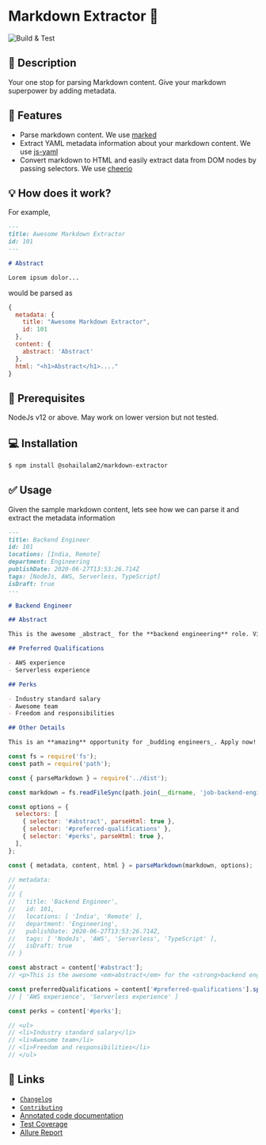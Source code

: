 # Markdown Extractor 🔣

![Build & Test](https://github.com/sohailalam2/markdown-extractor/workflows/Build%20&%20Test/badge.svg?branch=master)

## 📝 Description

Your one stop for parsing Markdown content. Give your markdown superpower by adding metadata.

## 🔧 Features

- Parse markdown content. We use [marked](https://github.com/markedjs/marked)
- Extract YAML metadata information about your markdown content. We use [js-yaml](https://github.com/nodeca/js-yaml)
- Convert markdown to HTML and easily extract data from DOM nodes by passing selectors. We use [cheerio](https://github.com/cheeriojs/cheerio)

## 💡 How does it work?

For example,

```md
---
title: Awesome Markdown Extractor
id: 101
---

# Abstract

Lorem ipsum dolor...
```

would be parsed as

```js
{
  metadata: {
    title: "Awesome Markdown Extractor",
    id: 101
  },
  content: {
    abstract: 'Abstract'
  },
  html: "<h1>Abstract</h1>...."
}
```

## 📝 Prerequisites

NodeJs v12 or above. May work on lower version but not tested.

## 💻 Installation

```bash
$ npm install @sohailalam2/markdown-extractor
```

## ✅ Usage

Given the sample markdown content, lets see how we can parse it and extract the metadata information

```md
---
title: Backend Engineer
id: 101
locations: [India, Remote]
department: Engineering
publishDate: 2020-06-27T13:53:26.714Z
tags: [NodeJs, AWS, Serverless, TypeScript]
isDraft: true
---

# Backend Engineer

## Abstract

This is the awesome _abstract_ for the **backend engineering** role. Visit https://github.com to checkout our brand and some amazing content.

## Preferred Qualifications

- AWS experience
- Serverless experience

## Perks

- Industry standard salary
- Awesome team
- Freedom and responsibilities

## Other Details

This is an **amazing** opportunity for _budding engineers_. Apply now!!
```

```js
const fs = require('fs');
const path = require('path');

const { parseMarkdown } = require('../dist');

const markdown = fs.readFileSync(path.join(__dirname, 'job-backend-engineer.md'), 'utf8');

const options = {
  selectors: [
    { selector: '#abstract', parseHtml: true },
    { selector: '#preferred-qualifications' },
    { selector: '#perks', parseHtml: true },
  ],
};

const { metadata, content, html } = parseMarkdown(markdown, options);

// metadata:
//
// {
//   title: 'Backend Engineer',
//   id: 101,
//   locations: [ 'India', 'Remote' ],
//   department: 'Engineering',
//   publishDate: 2020-06-27T13:53:26.714Z,
//   tags: [ 'NodeJs', 'AWS', 'Serverless', 'TypeScript' ],
//   isDraft: true
// }

const abstract = content['#abstract'];
// <p>This is the awesome <em>abstract</em> for the <strong>backend engineering</strong> role. Visit <a href="https://github.com">https://github.com</a> to checkout our brand and some amazing content.</p>

const preferredQualifications = content['#preferred-qualifications'].split('\n');
// [ 'AWS experience', 'Serverless experience' ]

const perks = content['#perks'];

// <ul>
// <li>Industry standard salary</li>
// <li>Awesome team</li>
// <li>Freedom and responsibilities</li>
// </ul>
```

## 📌 Links

- [`Changelog`](./CHANGELOG.md)
- [`Contributing`](./CONTRIBUTING.md)
- [Annotated code documentation](https://sohailalam2.github.io/markdown-extractor/)
- [Test Coverage](https://sohailalam2.github.io/markdown-extractor/tests/coverage/lcov-report)
- [Allure Report](https://sohailalam2.github.io/markdown-extractor/tests/report)
